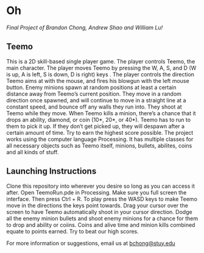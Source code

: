 # Oh
*Final Project of Brandon Chong, Andrew Shao and William Lu!*

## Teemo
  This is a 2D skill-based single player game. The player controls Teemo, the main character. The player moves Teemo by pressing the W, A, S, and D (W is up, A is left, S is down, D is right) keys . The player controls the direction Teemo aims at with the mouse, and fires his blowgun with the left mouse button. Enemy minions spawn at random positions at least a certain distance away from Teemo’s current position. They move in a random direction once spawned, and will continue to move in a straight line at a constant speed, and bounce off any walls they run into. They shoot at Teemo while they move. When Teemo kills a minion, there’s a chance that it drops an ability, diamond, or coin (10*, 20*, or 40*). Teemo has to run to them to pick it up. If they don’t get picked up, they will despawn after a certain amount of time. Try to earn the highest score possible.
  The project works using the computer language Processing. It has multiple classes for all necessary objects such as Teemo itself, minions, bullets, abilites, coins and all kinds of stuff. 
  
## Launching Instructions
  Clone this repository into wherever you desire so long as you can access it after. 
  Open TeemoRun.pde in Processing. Make sure you full screen the interface. Then press Ctrl + R.
  To play press the WASD keys to make Teemo move in the directions the keys point towards. Drag your cursor over the screen to have Teemo automatically shoot in your cursor direction. Dodge all the enemy minion bullets and shoot enemy minions for a chance for them to drop and ability or coiins. Coins and alive time and minion kills combined equate to points earned. Try to beat our high scores.
  
For more information or suggestions, email us at bchong@stuy.edu
